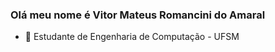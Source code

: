 ### Olá meu nome é Vitor Mateus Romancini do Amaral


- 🔭 Estudante de Engenharia de Computação - UFSM 
